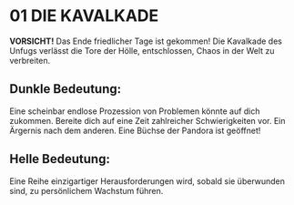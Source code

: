 # 01 DIE KAVALKADE

**VORSICHT!** Das Ende friedlicher Tage ist gekommen! 
Die Kavalkade des Unfugs verlässt die Tore der Hölle, 
entschlossen, Chaos in der Welt zu verbreiten.

## Dunkle Bedeutung:
Eine scheinbar endlose Prozession von Problemen könnte 
auf dich zukommen. Bereite dich auf eine Zeit zahlreicher 
Schwierigkeiten vor. Ein Ärgernis nach dem anderen. Eine 
Büchse der Pandora ist geöffnet!

## Helle Bedeutung:
Eine Reihe einzigartiger Herausforderungen wird, sobald 
sie überwunden sind, zu persönlichem Wachstum führen.